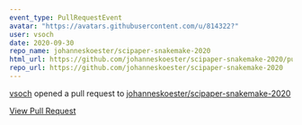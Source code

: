 ```yaml
---
event_type: PullRequestEvent
avatar: "https://avatars.githubusercontent.com/u/814322?"
user: vsoch
date: 2020-09-30
repo_name: johanneskoester/scipaper-snakemake-2020
html_url: https://github.com/johanneskoester/scipaper-snakemake-2020/pull/8
repo_url: https://github.com/johanneskoester/scipaper-snakemake-2020
---
```


<a href='https://github.com/vsoch' target='_blank'>vsoch</a> opened a pull request to <a href='https://github.com/johanneskoester/scipaper-snakemake-2020' target='_blank'>johanneskoester/scipaper-snakemake-2020</a>

<a href='https://github.com/johanneskoester/scipaper-snakemake-2020/pull/8' target='_blank'>View Pull Request</a>